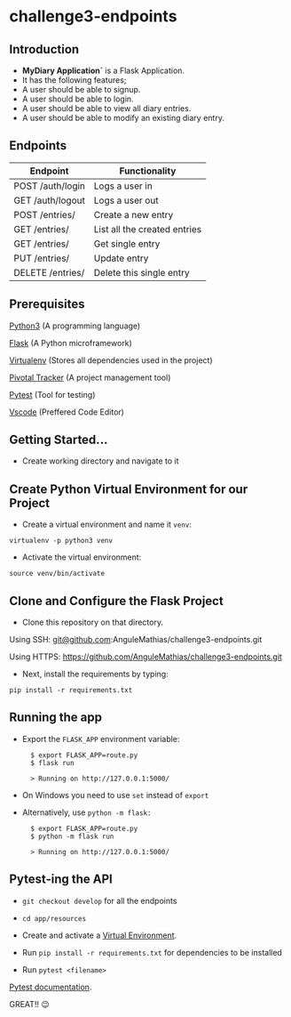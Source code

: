 # challenge3-endpoints

## Introduction

*  **MyDiary Application`** is a Flask Application.
*  It has the following features;
  * A user should be able to signup.
  * A user should be able to login.
  * A user should be able to view all diary entries.
  * A user should be able to modify an existing diary entry.
  
## Endpoints

| Endpoint             	| Functionality                     	|
|----------------------	|-----------------------------------	|
| POST /auth/login     	| Logs a user in                    	|
| GET /auth/logout     	| Logs a user out                   	|
| POST /entries/   	    | Create a new entry                  	|
| GET /entries/     	| List all the created entries       	|
| GET /entries/<id>    	| Get single entry                    	|
| PUT /entries/     	| Update entry                         	|
| DELETE /entries/<id> 	| Delete this single entry          	|
  
  

## Prerequisites

[Python3](https://www.python.org/) (A programming language) 

[Flask](http://flask.pocoo.org/) (A Python microframework)

[Virtualenv](https://virtualenv.pypa.io/en/stable/) (Stores all dependencies used in the project)

[Pivotal Tracker](www.pivotaltracker.com) (A project management tool)

[Pytest](https://docs.pytest.org/en/latest/) (Tool for testing)

[Vscode](https://code.visualstudio.com/download) (Preffered Code Editor)


## Getting Started...

* Create working directory and navigate to it 

## Create Python Virtual Environment for our Project

* Create a virtual environment and name it `venv`:
```
virtualenv -p python3 venv
```
* Activate the virtual environment:
```
source venv/bin/activate
```

## Clone and Configure the Flask Project
* Clone this repository on that directory. 

Using SSH:      git@github.com:AnguleMathias/challenge3-endpoints.git 

Using HTTPS:    https://github.com/AnguleMathias/challenge3-endpoints.git


* Next, install the requirements by typing:
```
pip install -r requirements.txt
```

## Running the app

* Export the ```FLASK_APP``` environment variable:

        $ export FLASK_APP=route.py
        $ flask run
        
        > Running on http://127.0.0.1:5000/


* On Windows you need to use ```set``` instead of ```export```

* Alternatively, use ```python -m flask:```

        $ export FLASK_APP=route.py
        $ python -m flask run
        
        > Running on http://127.0.0.1:5000/
        
 ## Pytest-ing the API
 
 * `git checkout develop` for all the endpoints
 
 * `cd app/resources`

 * Create and activate a [Virtual Environment](https://virtualenv.pypa.io/en/stable/).

 * Run `pip install -r requirements.txt` for dependencies to be installed
 
 * Run `pytest <filename>` 
 
 [Pytest documentation](http://pytest-flask.readthedocs.io/en/latest/).


GREAT!! :wink:
